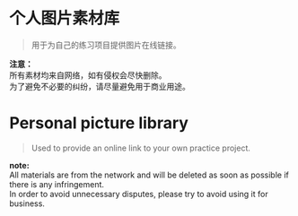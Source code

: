 # 个人图片素材库
> 用于为自己的练习项目提供图片在线链接。

**注意：**  
所有素材均来自网络，如有侵权会尽快删除。  
为了避免不必要的纠纷，请尽量避免用于商业用途。  


# Personal picture library
> Used to provide an online link to your own practice project.

**note:**  
All materials are from the network and will be deleted as soon as possible if there is any infringement.  
In order to avoid unnecessary disputes, please try to avoid using it for business.  
